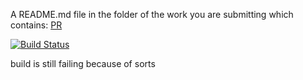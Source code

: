 A README.md file in the folder of the work you are submitting which contains:
[PR](https://github.com/leeroywking/data-structures-and-algorithms/commit/75209df7b936245920d30ae3e2e2f85a59effd67)

[![Build Status](https://www.travis-ci.com/leeroywking-401-advanced-javascript/lab17.svg?branch=master)](https://www.travis-ci.com/leeroywking-401-advanced-javascript/lab17)

build is still failing because of sorts 